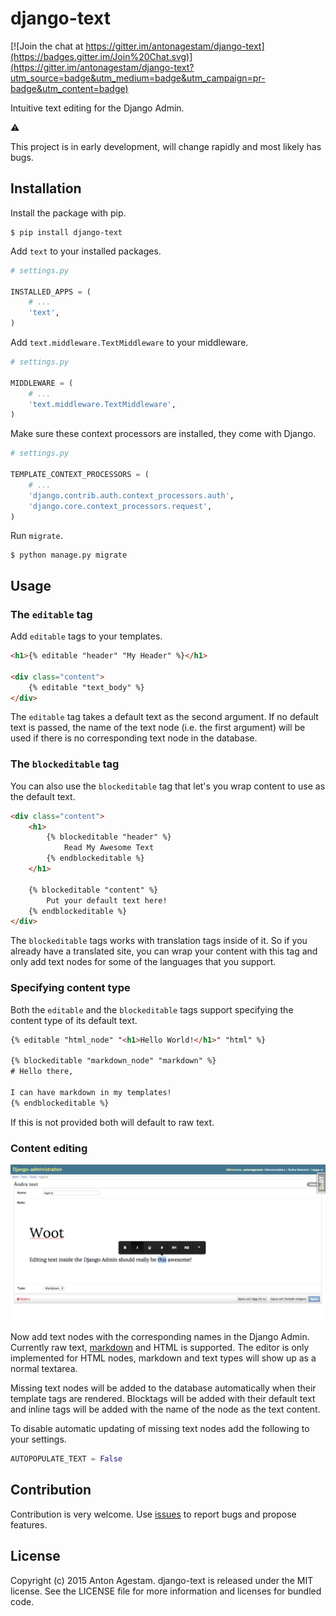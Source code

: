 # django-text

[![Join the chat at https://gitter.im/antonagestam/django-text](https://badges.gitter.im/Join%20Chat.svg)](https://gitter.im/antonagestam/django-text?utm_source=badge&utm_medium=badge&utm_campaign=pr-badge&utm_content=badge)

Intuitive text editing for the Django Admin.

:warning:

This project is in early development, will change rapidly and most likely has bugs.


## Installation

Install the package with pip.

```shell
$ pip install django-text
```

Add `text` to your installed packages.

```python
# settings.py

INSTALLED_APPS = (
    # ...
    'text',
)
```

Add `text.middleware.TextMiddleware` to your middleware.

```python
# settings.py

MIDDLEWARE = (
    # ...
    'text.middleware.TextMiddleware',
)
```

Make sure these context processors are installed, they come with Django.

```python
# settings.py

TEMPLATE_CONTEXT_PROCESSORS = (
    # ...
    'django.contrib.auth.context_processors.auth',
    'django.core.context_processors.request',
)
```

Run `migrate`.

```shell
$ python manage.py migrate
```


## Usage

### The `editable` tag

Add `editable` tags to your templates.

```html
<h1>{% editable "header" "My Header" %}</h1>

<div class="content">
    {% editable "text_body" %}
</div>
```

The `editable` tag takes a default text as the second argument.
If no default text is passed, the name of the text node (i.e. the first argument)
will be used if there is no corresponding text node in the database.


### The `blockeditable` tag

You can also use the `blockeditable` tag that let's you wrap content to use
as the default text.

```html
<div class="content">
    <h1>
        {% blockeditable "header" %}
            Read My Awesome Text
        {% endblockeditable %}
    </h1>
    
    {% blockeditable "content" %}
        Put your default text here!
    {% endblockeditable %}
</div>
```

The `blockeditable` tags works with translation tags inside of it. So if you already
have a translated site, you can wrap your content with this tag and only
add text nodes for some of the languages that you support.


### Specifying content type

Both the `editable` and the `blockeditable` tags support specifying the content
type of its default text.

```html
{% editable "html_node" "<h1>Hello World!</h1>" "html" %}

{% blockeditable "markdown_node" "markdown" %}
# Hello there,

I can have markdown in my templates!
{% endblockeditable %}
```

If this is not provided both will default to raw text.


### Content editing

![django-text in action](/docs/printscreen.png)

Now add text nodes with the corresponding names in the Django Admin. Currently raw text, [markdown](http://daringfireball.net/projects/markdown/) and HTML is supported. The editor
is only implemented for HTML nodes, markdown and text types will show up as a normal
textarea.

Missing text nodes will be added to the database automatically when their
template tags are rendered. Blocktags will be added with their default
text and inline tags will be added with the name of the node as the text content.

To disable automatic updating of missing text nodes add the following to your settings.

```python
AUTOPOPULATE_TEXT = False
```

## Contribution

Contribution is very welcome. Use [issues](https://github.com/antonagestam/django-text/issues) to report bugs and propose features.


## License

Copyright (c) 2015 Anton Agestam. django-text is released under the MIT license.
See the LICENSE file for more information and licenses for bundled code.
